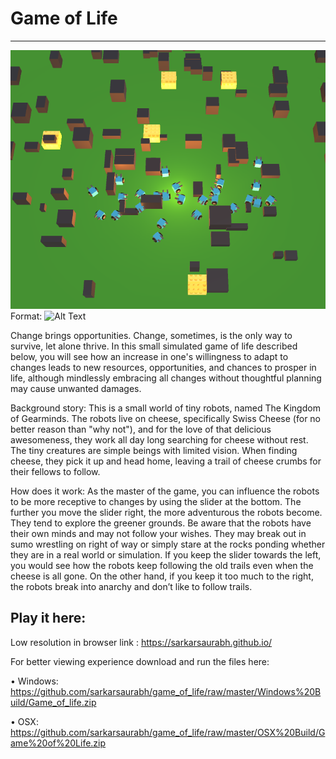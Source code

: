 # Game of Life
___________________________

![Screen](2018-05-29_13h56_18.png)
Format: ![Alt Text](url)

Change brings opportunities. Change, sometimes, is the only way to survive, let alone thrive. In this small simulated game of life described below, you will see how an increase in one's willingness to adapt to changes leads to new resources, opportunities, and chances to prosper in life, although mindlessly embracing all changes without thoughtful planning may cause unwanted damages.   

Background story:
This is a small world of tiny robots, named The Kingdom of Gearminds. The robots live on cheese, specifically Swiss Cheese (for no better reason than "why not"), and for the love of that delicious awesomeness, they work all day long searching for cheese without rest. The tiny creatures are simple beings with limited vision. When finding cheese, they pick it up and head home, leaving a trail of cheese crumbs for their fellows to follow.

How does it work:
As the master of the game, you can influence the robots to be more receptive to changes by using the slider at the bottom. The further you move the slider right, the more adventurous the robots become. They tend to explore the greener grounds. Be aware that the robots have their own minds and may not follow your wishes. They may break out in sumo wrestling on right of way or simply stare at the rocks ponding whether they are in a real world or simulation.
If you keep the slider towards the left, you would see how the robots keep following the old trails even when the cheese is all gone. On the other hand, if you keep it too much to the right, the robots break into anarchy and don’t like to follow trails.

Play it here: 
---------------------
Low resolution in browser link : https://sarkarsaurabh.github.io/

For better viewing experience download and run the files here:

•	Windows: https://github.com/sarkarsaurabh/game_of_life/raw/master/Windows%20Build/Game_of_life.zip

•	OSX: https://github.com/sarkarsaurabh/game_of_life/raw/master/OSX%20Build/Game%20of%20Life.zip
